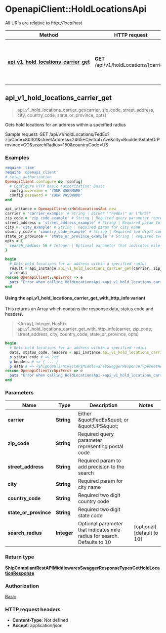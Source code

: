 # OpenapiClient::HoldLocationsApi

All URIs are relative to *http://localhost*

| Method | HTTP request | Description |
| ------ | ------------ | ----------- |
| [**api_v1_hold_locations_carrier_get**](HoldLocationsApi.md#api_v1_hold_locations_carrier_get) | **GET** /api/v1/holdLocations/{carrier} | Gets hold locations for an address within a specified radius |


## api_v1_hold_locations_carrier_get

> <ShipCompliantRestAPIMiddlewaresSwaggerResponseTypesGetHoldLocationResponse> api_v1_hold_locations_carrier_get(carrier, zip_code, street_address, city, country_code, state_or_province, opts)

Gets hold locations for an address within a specified radius

Sample request:                 GET /api/v1/holdLocations/FedEx?zipCode=80301&streetAddress=2465+Central+Ave&city=Boulder&stateOrProvince=CO&searchRadius=150&countryCode=US

### Examples

```ruby
require 'time'
require 'openapi_client'
# setup authorization
OpenapiClient.configure do |config|
  # Configure HTTP basic authorization: Basic
  config.username = 'YOUR USERNAME'
  config.password = 'YOUR PASSWORD'
end

api_instance = OpenapiClient::HoldLocationsApi.new
carrier = 'carrier_example' # String | Either \"FedEx\" or \"UPS\"
zip_code = 'zip_code_example' # String | Required query parameter representing postal code
street_address = 'street_address_example' # String | Required param to add precision to the search
city = 'city_example' # String | Required param for city name
country_code = 'country_code_example' # String | Required two digit country code
state_or_province = 'state_or_province_example' # String | Required two digit state code
opts = {
  search_radius: 56 # Integer | Optional parameter that indicates mile radius for search. Defaults to 10
}

begin
  # Gets hold locations for an address within a specified radius
  result = api_instance.api_v1_hold_locations_carrier_get(carrier, zip_code, street_address, city, country_code, state_or_province, opts)
  p result
rescue OpenapiClient::ApiError => e
  puts "Error when calling HoldLocationsApi->api_v1_hold_locations_carrier_get: #{e}"
end
```

#### Using the api_v1_hold_locations_carrier_get_with_http_info variant

This returns an Array which contains the response data, status code and headers.

> <Array(<ShipCompliantRestAPIMiddlewaresSwaggerResponseTypesGetHoldLocationResponse>, Integer, Hash)> api_v1_hold_locations_carrier_get_with_http_info(carrier, zip_code, street_address, city, country_code, state_or_province, opts)

```ruby
begin
  # Gets hold locations for an address within a specified radius
  data, status_code, headers = api_instance.api_v1_hold_locations_carrier_get_with_http_info(carrier, zip_code, street_address, city, country_code, state_or_province, opts)
  p status_code # => 2xx
  p headers # => { ... }
  p data # => <ShipCompliantRestAPIMiddlewaresSwaggerResponseTypesGetHoldLocationResponse>
rescue OpenapiClient::ApiError => e
  puts "Error when calling HoldLocationsApi->api_v1_hold_locations_carrier_get_with_http_info: #{e}"
end
```

### Parameters

| Name | Type | Description | Notes |
| ---- | ---- | ----------- | ----- |
| **carrier** | **String** | Either \&quot;FedEx\&quot; or \&quot;UPS\&quot; |  |
| **zip_code** | **String** | Required query parameter representing postal code |  |
| **street_address** | **String** | Required param to add precision to the search |  |
| **city** | **String** | Required param for city name |  |
| **country_code** | **String** | Required two digit country code |  |
| **state_or_province** | **String** | Required two digit state code |  |
| **search_radius** | **Integer** | Optional parameter that indicates mile radius for search. Defaults to 10 | [optional][default to 10] |

### Return type

[**ShipCompliantRestAPIMiddlewaresSwaggerResponseTypesGetHoldLocationResponse**](ShipCompliantRestAPIMiddlewaresSwaggerResponseTypesGetHoldLocationResponse.md)

### Authorization

[Basic](../README.md#Basic)

### HTTP request headers

- **Content-Type**: Not defined
- **Accept**: application/json

